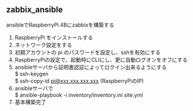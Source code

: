 ## zabbix_ansible
ansibleでRaspberryPi 4Bにzabbixを構築する
1. RaspberryPi をインストールする
2. ネットワーク設定をする
3. 初期アカウントの pi のパスワードを設定し、sshを有効にする
4. RaspberryPiの設定で、起動時にCLIにし、更に自動ログオンをオフにする
5. ansibleサーバから証明書認証によってロクイン出来るようにする  
     $ ssh-keygen  
     $ ssh-copy-id pi@xxx.xxx.xxx.xxx (RaspberryPiのIP)  
6. ansibleサーバで  
     $ ansible-playbook -i inventory/inventory.ini site.yml  
7. 基本構築完了
